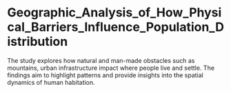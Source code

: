 # Geographic_Analysis_of_How_Physical_Barriers_Influence_Population_Distribution
The study explores how natural and man-made obstacles such as mountains, urban infrastructure impact where people live and settle. The findings aim to highlight patterns and provide insights into the spatial dynamics of human habitation.
